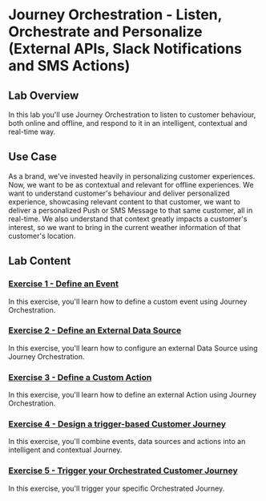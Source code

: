 # Journey Orchestration - Listen, Orchestrate and Personalize (External APIs, Slack Notifications and SMS Actions)

## Lab Overview

In this lab you'll use Journey Orchestration to listen to customer behaviour, both online and offline, and respond to it in an intelligent, contextual and real-time way.


## Use Case
As a brand, we've invested heavily in personalizing customer experiences. Now, we want to be as contextual and relevant for offline experiences.
We want to understand customer's behaviour and deliver personalized experience, showcasing relevant content to that customer, we want to deliver a personalized Push or SMS Message to that same customer, all in real-time.
We also understand that context greatly impacts a customer's interest, so we want to bring in the current weather information of that customer's location.

## Lab Content

### [Exercise 1 - Define an Event](./Journey_Orchestraction-DeepDive_ex1.md)

In this exercise, you'll learn how to define a custom event using Journey Orchestration.

### [Exercise 2 - Define an External Data Source](./Journey_Orchestraction-DeepDive_ex2.md)

In this exercise, you'll learn how to configure an external Data Source using Journey Orchestration.

### [Exercise 3 - Define a Custom Action](./Journey_Orchestraction-DeepDive_.md)

In this exercise, you'll learn how to define an external Action using Journey Orchestration.

### [Exercise 4 - Design a trigger-based Customer Journey](./Journey_Orchestraction-DeepDive_ex4.md)

In this exercise, you'll combine events, data sources and actions into an intelligent and contextual Journey. 

### [Exercise 5 - Trigger your Orchestrated Customer Journey](./Journey_Orchestraction-DeepDive_ex5.md)

In this exercise, you'll trigger your specific Orchestrated Journey. 
